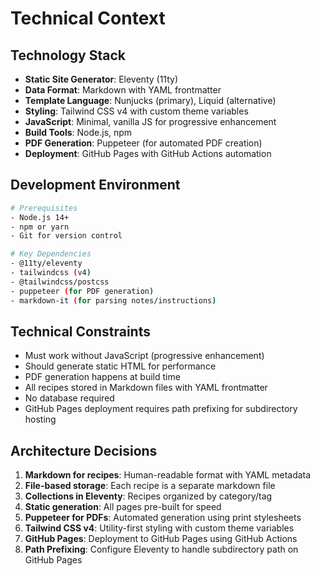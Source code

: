 # Technical Context

## Technology Stack
- **Static Site Generator**: Eleventy (11ty)
- **Data Format**: Markdown with YAML frontmatter
- **Template Language**: Nunjucks (primary), Liquid (alternative)
- **Styling**: Tailwind CSS v4 with custom theme variables
- **JavaScript**: Minimal, vanilla JS for progressive enhancement
- **Build Tools**: Node.js, npm
- **PDF Generation**: Puppeteer (for automated PDF creation)
- **Deployment**: GitHub Pages with GitHub Actions automation

## Development Environment
```bash
# Prerequisites
- Node.js 14+ 
- npm or yarn
- Git for version control

# Key Dependencies
- @11ty/eleventy
- tailwindcss (v4)
- @tailwindcss/postcss
- puppeteer (for PDF generation)
- markdown-it (for parsing notes/instructions)
```

## Technical Constraints
- Must work without JavaScript (progressive enhancement)
- Should generate static HTML for performance
- PDF generation happens at build time
- All recipes stored in Markdown files with YAML frontmatter
- No database required
- GitHub Pages deployment requires path prefixing for subdirectory hosting

## Architecture Decisions
1. **Markdown for recipes**: Human-readable format with YAML metadata
2. **File-based storage**: Each recipe is a separate markdown file
3. **Collections in Eleventy**: Recipes organized by category/tag
4. **Static generation**: All pages pre-built for speed
5. **Puppeteer for PDFs**: Automated generation using print stylesheets
6. **Tailwind CSS v4**: Utility-first styling with custom theme variables 
7. **GitHub Pages**: Deployment to GitHub Pages using GitHub Actions
8. **Path Prefixing**: Configure Eleventy to handle subdirectory path on GitHub Pages 